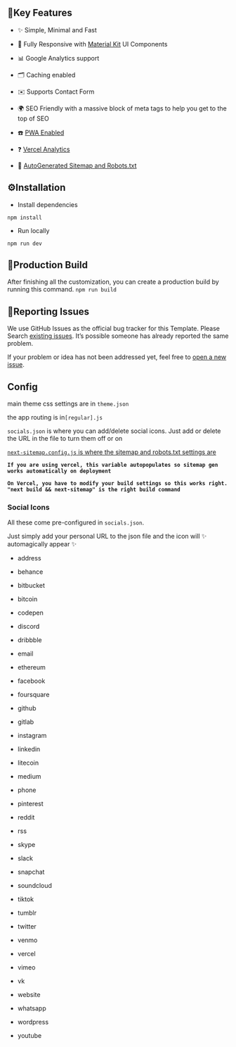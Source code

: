 
## 🔑Key Features

- ✨ Simple, Minimal and Fast

- 📱 Fully Responsive with [Material Kit](https://mui.com/) UI Components

- 📊 Google Analytics support

- 🗂️ Caching enabled

- ✉️ Supports Contact Form

- 🌍 SEO Friendly with a massive block of meta tags to help you get to the top of SEO

- ☎️ [PWA Enabled](https://developer.mozilla.org/en-US/docs/Web/Progressive_web_apps)

- ❓ [Vercel Analytics](https://vercel.com/analytics)

- 📝 [AutoGenerated Sitemap and Robots.txt](https:/www.npmjs.com/package/next-sitemap)

 

## ⚙️Installation

* Install dependencies

`npm install`

* Run locally

`npm run dev`


## 🔨Production Build

After finishing all the customization, you can create a production build by running this command.
`npm run build`

## 🐞Reporting Issues

We use GitHub Issues as the official bug tracker for this Template. Please Search [existing issues](https://github.com/themefisher/bigspring-light-nextjs/issues). It’s possible someone has already reported the same problem.


If your problem or idea has not been addressed yet, feel free to [open a new issue](https://github.com/themefisher/bigspring-light-nextjs/issues).

## Config

main theme css settings are in `theme.json`

the app routing is in`[regular].js` 

`socials.json` is where you can add/delete social icons. Just add or delete the URL in the file to turn them off or on

[`next-sitemap.config.js` is where the sitemap and robots.txt settings are](https:/www.npmjs.com/package/next-sitemap)

**`If you are using vercel, this variable autopopulates so sitemap gen works automatically on deployment`**

**`On Vercel, you have to modify your build settings so this works right. "next build && next-sitemap" is the right build command`**

### Social Icons

All these come pre-configured in `socials.json`.

Just simply add your personal URL to the json file and the icon will ✨ automagically appear ✨

- address

- behance

- bitbucket

- bitcoin

- codepen

- discord

- dribbble

- email

- ethereum

- facebook

- foursquare

- github

- gitlab

- instagram

- linkedin

- litecoin

- medium

- phone

- pinterest

- reddit

- rss

- skype

- slack

- snapchat

- soundcloud

- tiktok

- tumblr

- twitter

- venmo

- vercel

- vimeo

- vk

- website

- whatsapp

- wordpress

- youtube